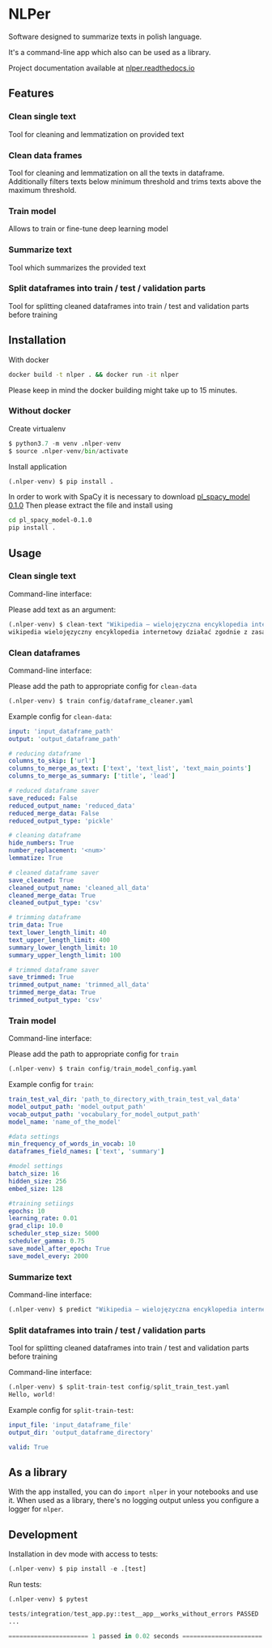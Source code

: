 # NLPer

Software designed to summarize texts in polish language.

It's a command-line app which also can be used as a library.

Project documentation available at [nlper.readthedocs.io](https://nlper.readthedocs.io/)

## Features

### Clean single text
Tool for cleaning and lemmatization on provided text

### Clean data frames
Tool for cleaning and lemmatization on all the texts in dataframe.
Additionally filters texts below minimum threshold and trims texts above the maximum threshold.

### Train model
Allows to train or fine-tune deep learning model

### Summarize text
Tool which summarizes the provided text

### Split dataframes into train / test / validation parts
Tool for splitting cleaned dataframes into train / test and validation parts before training

## Installation

With docker

```bash
docker build -t nlper . && docker run -it nlper
```

Please keep in mind the docker building might take up to 15 minutes.  

### Without docker

Create virtualenv

``` python
$ python3.7 -m venv .nlper-venv
$ source .nlper-venv/bin/activate
```

Install application

``` python
(.nlper-venv) $ pip install .
```

In order to work with SpaCy it is necessary to download [pl_spacy_model 0.1.0](http://zil.ipipan.waw.pl/SpacyPL?action=AttachFile&do=get&target=pl_spacy_model-0.1.0.tar.gz) 
Then please extract the file and install using

```bash
cd pl_spacy_model-0.1.0
pip install .
``` 



## Usage

### Clean single text

Command-line interface:

Please add text as an argument:

``` python
(.nlper-venv) $ clean-text "Wikipedia – wielojęzyczna encyklopedia internetowa działająca zgodnie z zasadą otwartej treści."
wikipedia wielojęzyczny encyklopedia internetowy działać zgodnie z zasada otwarty treść .
```

### Clean dataframes

Command-line interface:

Please add the path to appropriate config for `clean-data`

``` python
(.nlper-venv) $ train config/dataframe_cleaner.yaml

```

Example config for `clean-data`:

```yaml
input: 'input_dataframe_path'
output: 'output_dataframe_path'

# reducing dataframe
columns_to_skip: ['url']
columns_to_merge_as_text: ['text', 'text_list', 'text_main_points']
columns_to_merge_as_summary: ['title', 'lead']

# reduced dataframe saver
save_reduced: False
reduced_output_name: 'reduced_data'
reduced_merge_data: False
reduced_output_type: 'pickle'

# cleaning dataframe
hide_numbers: True
number_replacement: '<num>'
lemmatize: True

# cleaned dataframe saver
save_cleaned: True
cleaned_output_name: 'cleaned_all_data'
cleaned_merge_data: True
cleaned_output_type: 'csv'

# trimming dataframe
trim_data: True
text_lower_length_limit: 40
text_upper_length_limit: 400
summary_lower_length_limit: 10
summary_upper_length_limit: 100

# trimmed dataframe saver
save_trimmed: True
trimmed_output_name: 'trimmed_all_data'
trimmed_merge_data: True
trimmed_output_type: 'csv'
```

### Train model
Command-line interface:

Please add the path to appropriate config for `train`

``` python
(.nlper-venv) $ train config/train_model_config.yaml

```

Example config for `train`:

```yaml
train_test_val_dir: 'path_to_directory_with_train_test_val_data'
model_output_path: 'model_output_path'
vocab_output_path: 'vocabulary_for_model_output_path'
model_name: 'name_of_the_model'

#data settings
min_frequency_of_words_in_vocab: 10
dataframes_field_names: ['text', 'summary']

#model settings
batch_size: 16
hidden_size: 256
embed_size: 128

#training setiings
epochs: 10
learning_rate: 0.01
grad_clip: 10.0
scheduler_step_size: 5000
scheduler_gamma: 0.75
save_model_after_epoch: True
save_model_every: 2000
```

### Summarize text

Command-line interface:


``` python
(.nlper-venv) $ predict "Wikipedia – wielojęzyczna encyklopedia internetowa działająca zgodnie z zasadą otwartej treści."

```


### Split dataframes into train / test / validation parts
Tool for splitting cleaned dataframes into train / test and validation parts before training


Command-line interface:

``` python
(.nlper-venv) $ split-train-test config/split_train_test.yaml
Hello, world!
```

Example config for `split-train-test`:

```yaml
input_file: 'input_dataframe_file'
output_dir: 'output_dataframe_directory'

valid: True
```

## As a library

With the app installed, you can do `import nlper` in your notebooks and use it. 
When used as a library, there's no logging output unless you configure a logger for `nlper`.


## Development

Installation in dev mode with access to tests:

``` python
(.nlper-venv) $ pip install -e .[test]
```

Run tests:

``` python
(.nlper-venv) $ pytest

tests/integration/test_app.py::test__app__works_without_errors PASSED 
... 

====================== 1 passed in 0.02 seconds ======================
```
<!--
Run tests in docker:

```
$ make test

# a lot of output

====================== 1 passed in 0.02 seconds ======================
```

-->